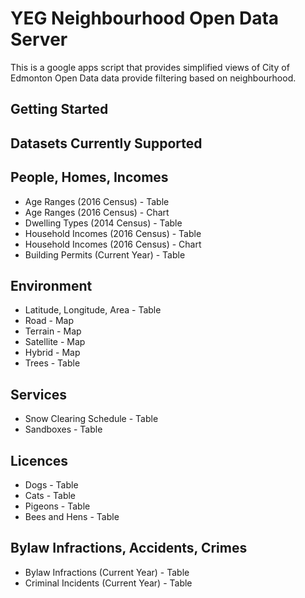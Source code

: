# YEG Neighbourhood Open Data Server

This is a google apps script that provides simplified views of City of Edmonton Open Data data provide filtering based on neighbourhood.

## Getting Started


## Datasets Currently Supported


## People, Homes, Incomes
- Age Ranges (2016 Census) - Table
- Age Ranges (2016 Census) - Chart
- Dwelling Types (2014 Census) - Table
- Household Incomes (2016 Census) - Table
- Household Incomes (2016 Census) - Chart
- Building Permits (Current Year) - Table

## Environment
- Latitude, Longitude, Area - Table
- Road - Map
- Terrain - Map
- Satellite - Map
- Hybrid - Map
- Trees - Table

## Services
- Snow Clearing Schedule - Table
- Sandboxes - Table

## Licences
- Dogs - Table
- Cats - Table
- Pigeons - Table
- Bees and Hens - Table


## Bylaw Infractions, Accidents, Crimes
- Bylaw Infractions (Current Year) - Table
- Criminal Incidents (Current Year) - Table
